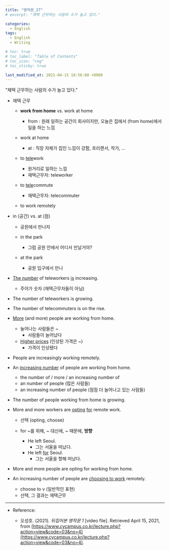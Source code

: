 ```yaml
---
title: "영작문_27"
# excerpt: "재택 근무하는 사람의 수가 늘고 있다."

categories:
  - English
tags:
  - English
  - Writing

# toc: true 
# toc_label: "Table of Contents" 
# toc_icon: "cog"
# toc_sticky: true 

last_modified_at: 2021-04-15 18:56:00 +0900
---
```


"재택 근무하는 사람의 수가 늘고 있다."

* 재택 근무
    * **work from home** vs. work at home
        * from : 원래 일하는 공간이 회사이지만, 오늘은 집에서 (from home)에서 일을 하는 느낌
    
    * work at home
        * at : 직장 자체가 집인 느낌이 강함, 프리랜서, 작가, ...

    * to <u>tele</u>work
        * 원거리로 일하는 느낌
        * 재택근무자: teleworker
    * to <u>tele</u>commute
        * 재택근무자: telecommuter
    * to work remotely

* in (공간) vs. at (점)
    * 공원에서 만나자 

    * in the park
        * 그럼 공원 안에서 어디서 만날거야?
    
    * at the park
        * 공원 입구에서 만나

* <u>The number</u> of teleworkers <u>is</u> increasing.
    * 주어가 숫자 (재택근무자들이 아님)
* The number of teleworkers is growing.

* The number of telecommuters is on the rise.

* <u>More</u> (and more) people are working from home.
    * 늘어나는 사람들은 ~ 
    	* 사람들이 늘어났다
    * <u>Higher prices</u> (인상된 가격은 ~)
    	* 가격이 인상됐다

* People are increasingly working remotely.

* An <u>increasing number</u> of people are working from home.
    * the number of / more / an increasing number of
    * an number of people (많은 사람들)
    * an increasing number of people (점점 더 늘어나고 있는 사람들)

* The number of people working from home is growing.

* More and more workers are <u>opting</u> <u>for</u> remote work.
    * 선택 (opting, choose)
    
    * for ~를 위해, ~ 대신에, ~ 때문에, **방향**
        * He left Seoul.
            * 그는 서울을 떠났다. 
        * He left <u>for</u> Seoul.
            * 그는 서울을 향해 떠났다. 

* More and more people are opting for working from home.

* An increasing number of people are <u>choosing to work</u> remotely.
    * choose to v (일반적인 표현)
    * 선택, 그 결과는 재택근무

*** 

* Reference: 

    * 오성호. (2021). *뒤집어본 영작문 1* [video file]. Retrieved April 15, 2021, from [https://www.cycampus.co.kr/lecture.php?action=view&code=03&no=4](https://www.cycampus.co.kr/lecture.php?action=view&code=03&no=4).

